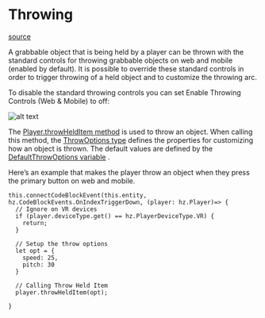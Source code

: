 # Throwing

[source](https://developers.meta.com/horizon-worlds/learn/documentation/create-for-web-and-mobile/typescript-apis-for-mobile/throwing)

A grabbable object that is being held by a player can be thrown with the standard controls for throwing grabbable objects on web and mobile (enabled by default). It is possible to override these standard controls in order to trigger throwing of a held object and to customize the throwing arc.

To disable the standard throwing controls you can set Enable Throwing Controls (Web & Mobile) to off:

![alt text](https://scontent.flba1-1.fna.fbcdn.net/v/t39.2365-6/452653336_512535234617766_1315218671583337035_n.png?_nc_cat=100&ccb=1-7&_nc_sid=e280be&_nc_ohc=quKQgl4FyfQQ7kNvwHjhS71&_nc_oc=AdnSAaCOJFyX_18sc0Jbte3ByIVPqGzBtglvc8ELCg2OV5aIWDBo6UKH8F0XBKKraGw&_nc_zt=14&_nc_ht=scontent.flba1-1.fna&_nc_gid=Xfe9Mrc4YSX52bcE82FAmg&oh=00_AfTsC5hDPMWz2AtLndqpuAO7O6UiFnZhxOXMXtHebpmYIQ&oe=689BBCD8)

The [Player.throwHeldItem method](https://developers.meta.com/horizon-worlds/reference/2.0.0/core_player#throwhelditem) is used to throw an object. When calling this method, the [ThrowOptions type](https://developers.meta.com/horizon-worlds/reference/2.0.0/core_throwoptions) defines the properties for customizing how an object is thrown. The default values are defined by the [DefaultThrowOptions variable](https://developers.meta.com/horizon-worlds/reference/2.0.0/core_defaultthrowoptions) .

Here’s an example that makes the player throw an object when they press the primary button on web and mobile.

```
this.connectCodeBlockEvent(this.entity, hz.CodeBlockEvents.OnIndexTriggerDown, (player: hz.Player)=> {
  // Ignore on VR devices
  if (player.deviceType.get() == hz.PlayerDeviceType.VR) {
    return;
  }

  // Setup the throw options
  let opt = {
    speed: 25,
    pitch: 30
  }

  // Calling Throw Held Item
  player.throwHeldItem(opt);

}
```

 

 

 

 

 

 

 

 

 

 

 

 

 

 

 

 

 

 

 

 

 

 

 

 

 

 

 

 

 

 

 

 

 

 

 

 

 

 

 

 

 

 

 

 

 

 

 

 

 